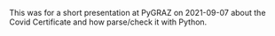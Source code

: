 This was for a short presentation at PyGRAZ on 2021-09-07 about the Covid
Certificate and how parse/check it with Python.